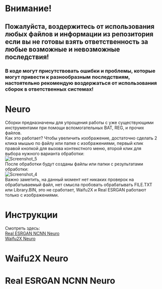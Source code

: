 # Внимание!
## Пожалуйста, воздержитесь от использования любых файлов и информации из репозитория если вы не готовы взять ответственность за любые возможные и невозможные последствия!
### В коде могут присутствовать ошибки и проблемы, которые могут привести к разнообразным последствиям, настоятельно рекомендую воздержаться от использования сборок в ответственных системах!
# Neuro
Сборки предназначены для упрощения работы с уже существующими инструментами при помощи вспомогательных BAT, REG, и прочих файлов.\
Как это работает? Чтобы увеличить изображение, достаточно сделать 2 клика мышью по файлу или папке с изображениями, первый клик правой кнопкой для вызова контекстного меню, второй клик для выбора нужного варианта обработки:\
![Screenshot_5](https://user-images.githubusercontent.com/19572158/230738868-f4795485-4d4f-4f77-8f43-da0cdcc38561.png)\
После обработки будут созданы файлы или папки с результатами обработки:\
![Screenshot_4](https://user-images.githubusercontent.com/19572158/230739283-15b579b7-6f51-4a84-85f6-48c51e99c4c8.png)\
Важно заметить, на данный момент нет никаких проверок на обрабатываемый файл, нет смысла пробовать обрабатывать FILE.TXT или Library.BIN, это не сработает, Waifu2X и Real ESRGAN работают только с изображениями.
# Инструкции
Смотреть здесь:\
[Real ESRGAN NCNN Neuro](https://github.com/Shedou/Neuro/tree/main/Real%20ESRGAN%20NCNN%20Neuro)\
[Waifu2X Neuro](https://github.com/Shedou/Neuro/tree/main/Waifu2X%20Neuro)
# Waifu2X Neuro

# Real ESRGAN NCNN Neuro
